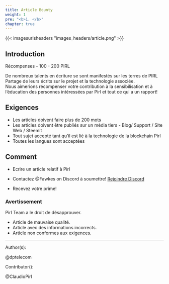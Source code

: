 ```yaml
---
title: Article Bounty
weight: 1
pre: "<b>1. </b>"
chapter: true
---
```


{{< imagesurlsheaders "images_headers/article.png" >}}

## Introduction

Récompenses - 100 - 200 PIRL  

De nombreux talents en écriture se sont manifestés sur les terres de PIRL  
Partage de leurs écrits sur le projet et la technologie associée.  
Nous aimerions récompenser votre contribution à la sensibilisation et à l’éducation des personnes intéressées par Pirl et tout ce qui a un rapport!

## Exigences

- Les articles doivent faire plus de 200 mots
- Les articles doivent être publiés sur un média tiers - Blog/ Support / Site Web / Steemit
- Tout sujet accepté tant qu’il est lié à la technologie de la blockchain Pirl
- Toutes les langues sont acceptées

## Comment

- Ecrire un article relatif à Pirl

- Contactez @Fawkes on Discord à soumettre! [Rejoindre Discord](https://discord.gg/3WXkUt9)

- Recevez votre prime!

### Avertissement

Pirl Team a le droit de désapprouver.

- Article de mauvaise qualité.
- Article avec des informations incorrects.
- Article non conformes aux exigences.

---
Author(s):

@dptelecom

Contributor():

@ClaudioPirl
